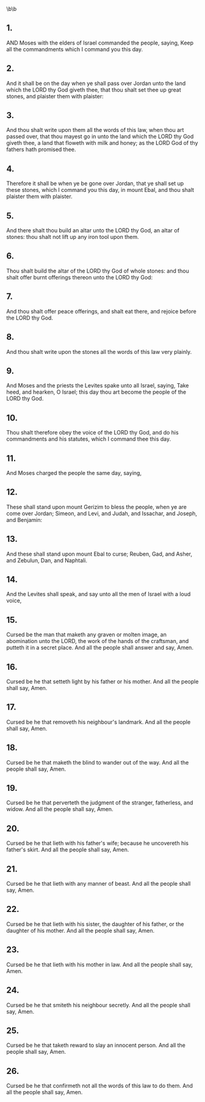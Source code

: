 \b\b
## 1.
AND Moses with the elders of Israel commanded the people, saying, Keep all the commandments which I command you this day.
## 2.
And it shall be on the day when ye shall pass over Jordan unto the land which the LORD thy God giveth thee, that thou shalt set thee up great stones, and plaister them with plaister:
## 3.
And thou shalt write upon them all the words of this law, when thou art passed over, that thou mayest go in unto the land which the LORD thy God giveth thee, a land that floweth with milk and honey; as the LORD God of thy fathers hath promised thee.
## 4.
Therefore it shall be when ye be gone over Jordan, that ye shall set up these stones, which I command you this day, in mount Ebal, and thou shalt plaister them with plaister.
## 5.
And there shalt thou build an altar unto the LORD thy God, an altar of stones: thou shalt not lift up any iron tool upon them.
## 6.
Thou shalt build the altar of the LORD thy God of whole stones: and thou shalt offer burnt offerings thereon unto the LORD thy God:
## 7.
And thou shalt offer peace offerings, and shalt eat there, and rejoice before the LORD thy God.
## 8.
And thou shalt write upon the stones all the words of this law very plainly.
## 9.
And Moses and the priests the Levites spake unto all Israel, saying, Take heed, and hearken, O Israel; this day thou art become the people of the LORD thy God.
## 10.
Thou shalt therefore obey the voice of the LORD thy God, and do his commandments and his statutes, which I command thee this day.
## 11.
And Moses charged the people the same day, saying,
## 12.
These shall stand upon mount Gerizim to bless the people, when ye are come over Jordan; Simeon, and Levi, and Judah, and Issachar, and Joseph, and Benjamin:
## 13.
And these shall stand upon mount Ebal to curse; Reuben, Gad, and Asher, and Zebulun, Dan, and Naphtali.
## 14.
And the Levites shall speak, and say unto all the men of Israel with a loud voice,
## 15.
Cursed be the man that maketh any graven or molten image, an abomination unto the LORD, the work of the hands of the craftsman, and putteth it in a secret place.  And all the people shall answer and say, Amen.
## 16.
Cursed be he that setteth light by his father or his mother.  And all the people shall say, Amen.
## 17.
Cursed be he that removeth his neighbour's landmark.  And all the people shall say, Amen.
## 18.
Cursed be he that maketh the blind to wander out of the way.  And all the people shall say, Amen.
## 19.
Cursed be he that perverteth the judgment of the stranger, fatherless, and widow.  And all the people shall say, Amen.
## 20.
Cursed be he that lieth with his father's wife; because he uncovereth his father's skirt.  And all the people shall say, Amen.
## 21.
Cursed be he that lieth with any manner of beast.  And all the people shall say, Amen.
## 22.
Cursed be he that lieth with his sister, the daughter of his father, or the daughter of his mother.  And all the people shall say, Amen.
## 23.
Cursed be he that lieth with his mother in law.  And all the people shall say, Amen.
## 24.
Cursed be he that smiteth his neighbour secretly.  And all the people shall say, Amen.
## 25.
Cursed be he that taketh reward to slay an innocent person.  And all the people shall say, Amen.
## 26.
Cursed be he that confirmeth not all the words of this law to do them.  And all the people shall say, Amen.
